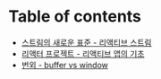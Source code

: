 # Table of contents

* [스트림의 새로운 표준 - 리액티브 스트림](README.md)
* [리액터 프로젝트 - 리액티브 앱의 기초](undefined.md)
* [번외 - buffer vs window](buffer-vs-window.md)

